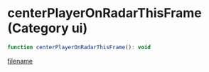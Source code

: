 # centerPlayerOnRadarThisFrame (Category ui)

```js
function centerPlayerOnRadarThisFrame(): void
```

[filename](centerPlayerOnRadarThisFrame_m.md ':include')